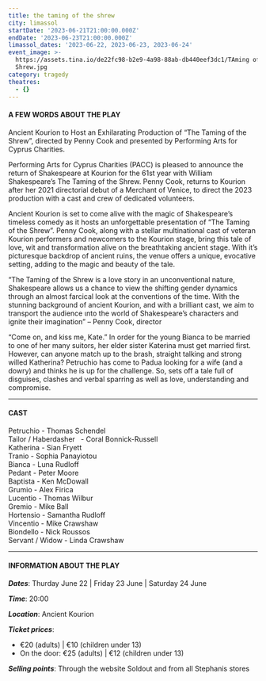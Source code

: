 ```yaml
---
title: the taming of the shrew
city: limassol
startDate: '2023-06-21T21:00:00.000Z'
endDate: '2023-06-23T21:00:00.000Z'
limassol_dates: '2023-06-22, 2023-06-23, 2023-06-24'
event_image: >-
  https://assets.tina.io/de22fc98-b2e9-4a98-88ab-db440eef3dc1/TAming of the
  Shrew.jpg
category: tragedy
theatres:
  - {}
---
```


#### A FEW WORDS ABOUT THE PLAY

Ancient Kourion to Host an Exhilarating Production of “The Taming of the Shrew”, directed by Penny Cook and presented by Performing Arts for Cyprus Charities.

Performing Arts for Cyprus Charities (PACC) is pleased to announce the return of Shakespeare at Kourion for the 61st year with William Shakespeare’s The Taming of the Shrew. Penny Cook, returns to Kourion after her 2021 directorial debut of a Merchant of Venice, to direct the 2023 production with a cast and crew of dedicated volunteers.

Ancient Kourion is set to come alive with the magic of Shakespeare’s timeless comedy as it hosts an unforgettable presentation of “The Taming of the Shrew”. Penny Cook, along with a stellar multinational cast of veteran Kourion performers and newcomers to the Kourion stage, bring this tale of love, wit and transformation alive on the breathtaking ancient stage. With it’s picturesque backdrop of ancient ruins, the venue offers a unique, evocative setting, adding to the magic and beauty of the tale.

“The Taming of the Shrew is a love story in an unconventional nature, Shakespeare allows us a chance to view the shifting gender dynamics through an almost farcical look at the conventions of the time. With the stunning background of ancient Kourion, and with a brilliant cast, we aim to transport the audience ιnto the world of Shakespeare’s characters and ignite their imagination” – Penny Cook, director

“Come on, and kiss me, Kate.” In order for the young Bianca to be married to one of her many suitors, her elder sister Katerina must get married first. However, can anyone match up to the brash, straight talking and strong willed Katherina? Petruchio has come to Padua looking for a wife (and a dowry) and thinks he is up for the challenge. So,
sets off a tale full of disguises, clashes and verbal sparring as well as love, understanding and compromise.

***

#### CAST

Petruchio - Thomas Schendel\
Tailor / Haberdasher   - Coral Bonnick-Russell\
Katherina - Sian Fryett\
Tranio - Sophia Panayiotou\
Bianca - Luna Rudloff\
Pedant - Peter Moore\
Baptista - Ken McDowall\
Grumio - Alex Firica\
Lucentio - Thomas Wilbur\
Gremio - Mike Ball\
Hortensio - Samantha Rudloff\
Vincentio - Mike Crawshaw\
Biondello - Nick Roussos\
Servant / Widow - Linda Crawshaw

***

#### INFORMATION ABOUT THE PLAY

***Dates***: Thurday June 22 | Friday 23 June | Saturday 24 June

***Time***: 20:00

***Location***: Ancient Kourion

***Ticket prices***:

* €20 (adults) | €10 (children under 13)
* On the door: €25 (adults) | €12 (children under 13)

***Selling points***: Through the website Soldout and from all Stephanis stores
